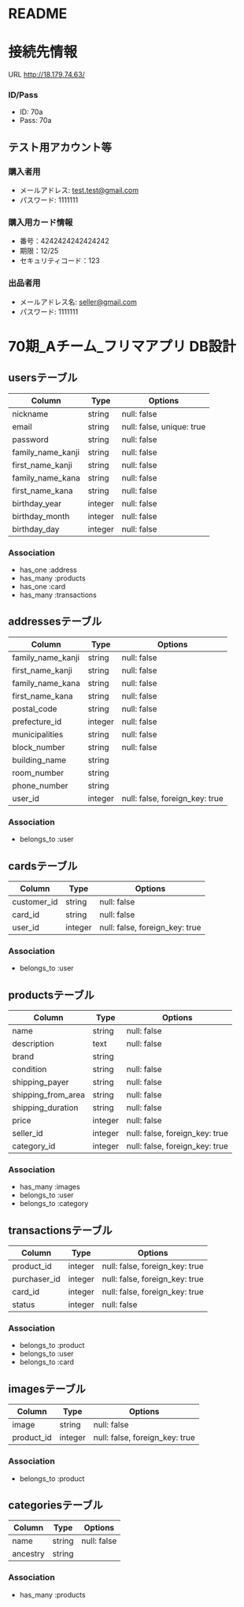 # README

# 接続先情報
URL http://18.179.74.63/

### ID/Pass
- ID: 70a
- Pass: 70a
## テスト用アカウント等
### 購入者用
- メールアドレス: test.test@gmail.com	
- パスワード: 1111111
### 購入用カード情報
- 番号：4242424242424242
- 期限：12/25
- セキュリティコード：123
### 出品者用
- メールアドレス名: seller@gmail.com
- パスワード: 1111111


# 70期_Aチーム_フリマアプリ DB設計
## usersテーブル
|Column|Type|Options|
|------|----|-------|
|nickname|string|null: false|
|email|string|null: false, unique: true|
|password|string|null: false|
|family_name_kanji|string|null: false|
|first_name_kanji|string|null: false|
|family_name_kana|string|null: false|
|first_name_kana|string|null: false|
|birthday_year|integer|null: false|
|birthday_month|integer|null: false|
|birthday_day|integer|null: false|
### Association
- has_one :address
- has_many :products
- has_one :card
- has_many :transactions

## addressesテーブル
|Column|Type|Options|
|------|----|-------|
|family_name_kanji|string|null: false|
|first_name_kanji|string|null: false|
|family_name_kana|string|null: false|
|first_name_kana|string|null: false|
|postal_code|string|null: false|
|prefecture_id|integer|null: false|
|municipalities|string|null: false|
|block_number|string|null: false|
|building_name|string||
|room_number|string||
|phone_number|string||
|user_id|integer|null: false, foreign_key: true|
### Association
- belongs_to :user

## cardsテーブル
|Column|Type|Options|
|------|----|-------|
|customer_id|string|null: false|
|card_id|string|null: false|
|user_id|integer|null: false, foreign_key: true|
### Association
- belongs_to :user

## productsテーブル
|Column|Type|Options|
|------|----|-------|
|name|string|null: false|
|description|text|null: false|
|brand|string||
|condition|string|null: false|
|shipping_payer|string|null: false|
|shipping_from_area|string|null: false|
|shipping_duration|string|null: false|
|price|integer|null: false|
|seller_id|integer|null: false, foreign_key: true|
|category_id|integer|null: false, foreign_key: true|
### Association
- has_many :images
- belongs_to :user
- belongs_to :category

## transactionsテーブル
|Column|Type|Options|
|------|----|-------|
|product_id|integer|null: false, foreign_key: true|
|purchaser_id|integer|null: false, foreign_key: true|
|card_id|integer|null: false, foreign_key: true|
|status|integer|null: false|
### Association
- belongs_to :product
- belongs_to :user
- belongs_to :card

## imagesテーブル
|Column|Type|Options|
|------|----|-------|
|image|string|null: false|
|product_id|integer|null: false, foreign_key: true|
### Association
- belongs_to :product

## categoriesテーブル
|Column|Type|Options|
|------|----|-------|
|name|string|null: false|
|ancestry|string||
### Association
- has_many :products
